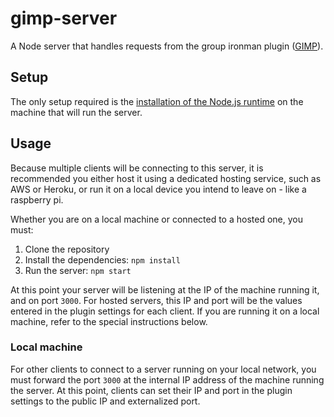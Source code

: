 # gimp-server

A Node server that handles requests from the group ironman plugin ([GIMP](https://github.com/davidvorona/gim-plugin)).

## Setup

The only setup required is the [installation of the Node.js runtime](https://nodejs.org/en/download/) on the machine that will run the server.

## Usage

Because multiple clients will be connecting to this server, it is recommended you either host it using a
dedicated hosting service, such as AWS or Heroku, or run it on a local device you intend to leave on - like a raspberry pi.

Whether you are on a local machine or connected to a hosted one, you must:

1. Clone the repository
2. Install the dependencies: `npm install`
3. Run the server: `npm start`

At this point your server will be listening at the IP of the machine running it, and on port `3000`. For hosted servers, this IP and port will be the values entered in the plugin settings for each client. If you are running it on a local machine, refer to the special instructions below.

### Local machine

For other clients to connect to a server running on your local network, you must forward the port `3000` at the internal IP address of the machine running the server. At this point, clients can set their IP and port in the plugin settings to the public IP and externalized port.
